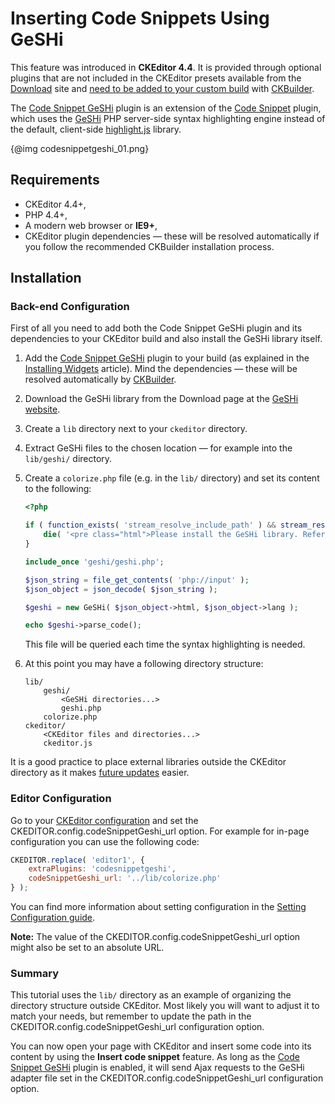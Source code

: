 <!--
Copyright (c) 2003-2017, CKSource - Frederico Knabben. All rights reserved.
For licensing, see LICENSE.md.
-->

# Inserting Code Snippets Using GeSHi

<p class="requirements">
	This feature was introduced in <strong>CKEditor 4.4</strong>. It is provided through optional plugins that are not included in the CKEditor presets available from the <a href="https://ckeditor.com/ckeditor-4/download/">Download</a> site and <a href="#!/guide/dev_widget_installation">need to be added to your custom build</a> with <a href="https://ckeditor.com/cke4/builder">CKBuilder</a>.
</p>

The [Code Snippet GeSHi](https://ckeditor.com/cke4/addon/codesnippetgeshi) plugin is an extension of the [Code Snippet](#!/guide/dev_codesnippet) plugin, which uses the [GeSHi](http://qbnz.com/highlighter/) PHP server-side syntax highlighting engine instead of the default, client-side [highlight.js](http://highlightjs.org) library.

{@img codesnippetgeshi_01.png}

## Requirements

* CKEditor 4.4+,
* PHP 4.4+,
* A modern web browser or **IE9+**,
* CKEditor plugin dependencies &mdash; these will be resolved automatically if you follow the recommended CKBuilder installation process.

## Installation

### Back-end Configuration

First of all you need to add both the Code Snippet GeSHi plugin and its dependencies to your CKEditor build and also install the GeSHi library itself.

1. Add the [Code Snippet GeSHi](https://ckeditor.com/cke4/addon/codesnippetgeshi) plugin to your build (as explained in the [Installing Widgets](#!/guide/dev_widget_installation) article). Mind the dependencies &mdash; these will be resolved automatically by [CKBuilder](https://ckeditor.com/cke4/builder).
1. Download the GeSHi library from the Download page at the [GeSHi website](http://qbnz.com/highlighter).
1. Create a `lib` directory next to your `ckeditor` directory.
1. Extract GeSHi files to the chosen location &mdash; for example into the `lib/geshi/` directory.
1. Create a `colorize.php` file (e.g. in the `lib/` directory) and set its content to the following:

    ``` php
    <?php
    
    if ( function_exists( 'stream_resolve_include_path' ) && stream_resolve_include_path( 'geshi/geshi.php' ) === FALSE ) {
        die( '<pre class="html">Please install the GeSHi library. Refer to plugins/codesnippetgeshi/README.md for more information.</pre>' );
    }
    
    include_once 'geshi/geshi.php';
    
    $json_string = file_get_contents( 'php://input' );
    $json_object = json_decode( $json_string );
    
    $geshi = new GeSHi( $json_object->html, $json_object->lang );
    
    echo $geshi->parse_code();
    ```

    This file will be queried each time the syntax highlighting is needed.

1. At this point you may have a following directory structure:

    ```
    lib/
        geshi/
            <GeSHi directories...>
            geshi.php
        colorize.php
    ckeditor/
        <CKEditor files and directories...>
        ckeditor.js
    ```

<p class="tip">
	It is a good practice to place external libraries outside the CKEditor directory as it makes <a href="#!/guide/dev_upgrade">future updates</a> easier.
</p>

### Editor Configuration

Go to your [CKEditor configuration](#!/guide/dev_configuration) and set the CKEDITOR.config.codeSnippetGeshi_url option. For example for in-page configuration you can use the following code:

``` js
CKEDITOR.replace( 'editor1', {
    extraPlugins: 'codesnippetgeshi',
    codeSnippetGeshi_url: '../lib/colorize.php'
} );
```

You can find more information about setting configuration in the [Setting Configuration guide](#!/guide/dev_configuration).

**Note:** The value of the CKEDITOR.config.codeSnippetGeshi_url option might also be set to an absolute URL.

### Summary

This tutorial uses the `lib/` directory as an example of organizing the directory structure outside CKEditor. Most likely you will want to adjust it to match your needs, but remember to update the path in the CKEDITOR.config.codeSnippetGeshi_url configuration option.

You can now open your page with CKEditor and insert some code into its content by using the **Insert code snippet** feature. As long as the [Code Snippet GeSHi](#!/guide/dev_codesnippetgeshi) plugin is enabled, it will send Ajax requests to the GeSHi adapter file set in the CKEDITOR.config.codeSnippetGeshi_url configuration option.
